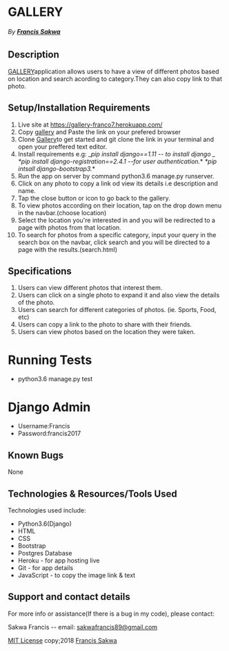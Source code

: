 # GALLERY
###### By **[Francis Sakwa](https://github.com/FrancisSakwa89)**


## Description
[GALLERY](https://gallery-franco7.herokuapp.com/)application allows users to have a view of different photos based on location and search acording to category.They can also copy link to that photo.


## Setup/Installation Requirements
1. Live site at https://gallery-franco7.herokuapp.com/
2. Copy [gallery](https://gallery-franco7.herokuapp.com/) and  Paste the link on your prefered browser
3. Clone [Gallery](https://github.com/FrancisSakwa89/Gallery.git/)to get started and git clone the link in your terminal and open your preffered text editor.
4. Install requirements e.g:
_*pip install django==1.11 -- to install django _*
_*pip install django-registration==2.4.1 --for user authentication._*
_*pip intsall django-bootstrap3._*
5. Run the app on server by command python3.6 manage.py runserver.
6. Click on any photo to copy a link od view its details i.e description and name.
7. Tap the close button or icon to go back to the gallery.
8. To view photos according on their location, tap on the drop down menu in the navbar.(choose location)
9. Select the location you're interested in and you will be redirected to a page with photos from that location.
10. To search for photos from a specific category, input your query in the search box on the navbar, click search and you will be directed to a page with the results.(search.html)

## Specifications
1. Users can view different photos that interest  them.
2. Users can click on a single photo to expand it and also view the details of the photo.
3. Users can search for different categories of photos. (ie. Sports, Food, etc)
4. Users can copy a link to the photo to share with their friends.
5. Users can view photos based on the location they were taken.

# Running Tests
* python3.6 manage.py test

# Django Admin
* Username:Francis
* Password:francis2017

## Known Bugs 
None

## Technologies & Resources/Tools Used
Technologies used include:
* Python3.6(Django) 
* HTML
* CSS
* Bootstrap
* Postgres Database
* Heroku - for app hosting live
* Git - for app details
* JavaScript - to copy the image link & text


## Support and contact details
For more info or assistance(If there is a bug in my code), please contact:

Sakwa Francis -- email: sakwafrancis89@gmail.com

[MIT License](https://choosealicense.com/licenses/mit/#) copy;2018 [Francis Sakwa](https://github.com/FrancisSakwa89/)

